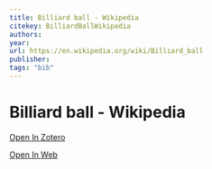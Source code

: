 ```yaml
---
title: Billiard ball - Wikipedia
citekey: BilliardBallWikipedia
authors: 
year: 
url: https://en.wikipedia.org/wiki/Billiard_ball
publisher: 
tags: "bib"
---
```


# Billiard ball - Wikipedia 
> 


[Open In Zotero](zotero://select/items/@BilliardBallWikipedia)

[Open In Web](https://en.wikipedia.org/wiki/Billiard_ball)
